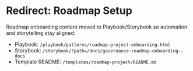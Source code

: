 # Redirect: Roadmap Setup

Roadmap onboarding content moved to Playbook/Storybook so automation and storytelling stay aligned:

- Playbook: `/playbook/patterns/roadmap-project-onboarding.html`
- Storybook: `/storybook/?path=/docs/governance-roadmap-onboarding--docs`
- Template README: `/templates/roadmap-project/README.md`
